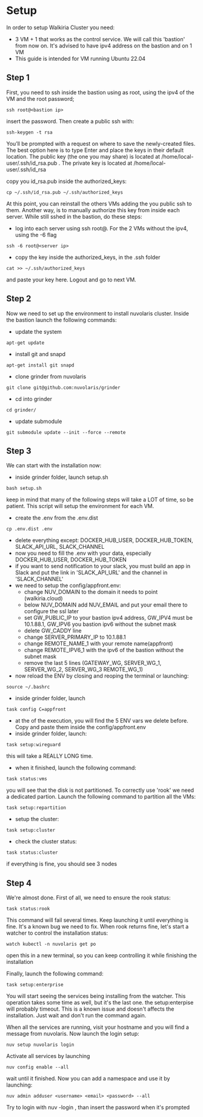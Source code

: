 # Setup

In order to setup Walkiria Cluster you need:
- 3 VM + 1 that works as the control service. We will call this 'bastion' from now on. It's advised to have ipv4 address on the bastion and on 1 VM
- This guide is intended for VM running Ubuntu 22.04
    
## Step 1

First, you need to ssh inside the bastion using as root, using the ipv4 of the VM and the root password;
```
ssh root@<bastion ip>
```
insert the password. Then create a public ssh with:
```
ssh-keygen -t rsa
```
You’ll be prompted with a request on where to save the newly-created files.
The best option here is to type Enter and place the keys in their default location.
The public key (the one you may share) is located at /home/local-user/.ssh/id_rsa.pub . The private key is located at /home/local-user/.ssh/id_rsa

copy you id_rsa.pub inside the authorized_keys:
```
cp ~/.ssh/id_rsa.pub ~/.ssh/authorized_keys
```

At this point, you can reinstall the others VMs adding the you public ssh to them.
Another way, is to manually authorize this key from inside each server. While still sshed in the bastion, do these steps:
- log into each server using ssh root@<server ip>. For the 2 VMs without the ipv4, using the -6 flag
```
ssh -6 root@<server ip>
```
- copy the key inside the authorized_keys, in the .ssh folder
```
cat >> ~/.ssh/authorized_keys
```
and paste your key here. Logout and go to next VM.
    <!-- - you can also use this command to ease the process:
    ```
    cat ~/.ssh/id_rsa.pub | ssh root@remote_server "cat >> ~/.ssh/authorized_keys"
    ``` -->
    <!-- where you must change remote_server with each server and add '-6' flag for the ipv6 address -->

## Step 2

Now we need to set up the environment to install nuvolaris cluster. Inside the bastion launch the following commands:
- update the system
``` 
apt-get update
```
- install git and snapd
```
apt-get install git snapd
```
- clone grinder from nuvolaris
```
git clone git@github.com:nuvolaris/grinder
```
- cd into grinder
```
cd grinder/
```
- update submodule
```
git submodule update --init --force --remote
```

## Step 3

We can start with the installation now:
- inside grinder folder, launch setup.sh
```
bash setup.sh
```
keep in mind that many of the following steps will take a LOT of time, so be patient. This script will setup the environment for each VM.
- create the .env from the .env.dist
```
cp .env.dist .env
```
- delete everything except: DOCKER_HUB_USER, DOCKER_HUB_TOKEN, SLACK_API_URL, SLACK_CHANNEL
- now you need to fill the .env with your data, especially DOCKER_HUB_USER, DOCKER_HUB_TOKEN
- if you want to send notification to your slack, you must build an app in Slack and put the link in 'SLACK_API_URL' and the channel in 'SLACK_CHANNEL'
- we need to setup the config/appfront.env:
    - change NUV_DOMAIN to the domain it needs to point (walkiria.cloud)
    - below NUV_DOMAIN add NUV_EMAIL and put your email there to configure the ssl later
    - set GW_PUBLIC_IP to your bastion ipv4 address, GW_IPV4 must be 10.1.88.1, GW_IPV6 you bastion ipv6 without the subnet mask
    - delete GW_CADDY line
    - change SERVER_PRIMARY_IP to 10.1.88.1
    - change REMOTE_NAME_1 with your remote name(appfront)
    - change REMOTE_IPV6_1 with the ipv6 of the bastion without the subnet mask
    - remove the last 5 lines (GATEWAY_WG, SERVER_WG_1, SERVER_WG_2, SERVER_WG_3 REMOTE_WG_1)
- now reload the ENV by closing and reoping the terminal or launching:
```
source ~/.bashrc
```
- inside grinder folder, launch
```
task config C=appfront
```
- at the of the execution, you will find the 5 ENV vars we delete before. Copy and paste them inside the config/appfront.env
- inside grinder folder, launch:
```
task setup:wireguard
```
this will take a REALLY LONG time.
- when it finished, launch the following command:
```
task status:vms
```
you will see that the disk is not partitioned. To correctly use 'rook' we need a dedicated partion. Launch the following command to partition all the VMs:
```
task setup:repartition
```
- setup the cluster:
```
task setup:cluster
```
- check the cluster status:
```
task status:cluster
```
if everything is fine, you should see 3 nodes

## Step 4

We're almost done.
First of all, we need to ensure the rook status:
```
task status:rook
```
This command will fail several times. Keep launching it until everything is fine. It's a known bug we need to fix.
When rook returns fine, let's start a watcher to control the installation status:
```
watch kubectl -n nuvolaris get po
```
open this in a new terminal, so you can keep controlling it while finishing the installation

Finally, launch the following command:
```
task setup:enterprise
```
You will start seeing the services being installing from the watcher. This operation takes some time as well, but it's the last one.
the setup:enterpise will probably timeout. This is a known issue and doesn't affects the installation. Just wait and don't run the command again.

When all the services are running, visit your hostname and you will find a message from nuvolaris.
Now launch the login setup:
```
nuv setup nuvolaris login
```
Activate all services by launching
```
nuv config enable --all
```
wait until it finished. Now you can add a namespace and use it by launching:
```
nuv admin adduser <username> <email> <password> --all
```
Try to login with nuv -login <host> <username>, than insert the password when it's prompted
